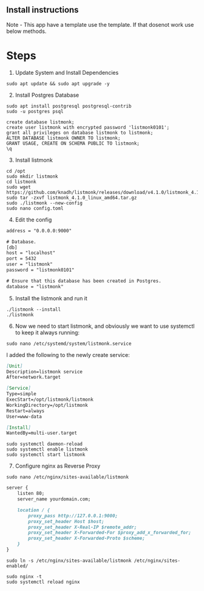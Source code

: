 ## Install instructions

Note - This app have a template use the template. If that dosenot work use below methods. 

# Steps
1. Update System and Install Dependencies

```console
sudo apt update && sudo apt upgrade -y
```
2. Install Postgres Database
```console
sudo apt install postgresql postgresql-contrib
sudo -u postgres psql
```

```console
create database listmonk;
create user listmonk with encrypted password 'listmonk0101';
grant all privileges on database listmonk to listmonk;
ALTER DATABASE listmonk OWNER TO listmonk;
GRANT USAGE, CREATE ON SCHEMA PUBLIC TO listmonk;
\q
```
3. Install listmonk
```console
cd /opt
sudo mkdir listmonk
cd listmonk
sudo wget https://github.com/knadh/listmonk/releases/download/v4.1.0/listmonk_4.1.0_linux_amd64.tar.gz
sudo tar -zxvf listmonk_4.1.0_linux_amd64.tar.gz
sudo ./listmonk --new-config
sudo nano config.toml
```
4. Edit the config
```htm
address = "0.0.0.0:9000"

# Database.
[db]
host = "localhost"
port = 5432
user = "listmonk"
password = "listmonk0101"

# Ensure that this database has been created in Postgres.
database = "listmonk"
```

5. Install the listmonk and run it
```console
./listmonk --install
./listmonk
```

6. Now we need to start listmonk, and obviously we want to use systemctl to keep it always running:

```console
sudo nano /etc/systemd/system/listmonk.service
```
I added the following to the newly create service:
```markdown
[Unit]
Description=listmonk service
After=network.target

[Service]
Type=simple
ExecStart=/opt/listmonk/listmonk
WorkingDirectory=/opt/listmonk
Restart=always
User=www-data

[Install]
WantedBy=multi-user.target
```

```console
sudo systemctl daemon-reload
sudo systemctl enable listmonk
sudo systemctl start listmonk
```
7. Configure nginx as Reverse Proxy
```console
sudo nano /etc/nginx/sites-available/listmonk
```
```markdown
server {
    listen 80;
    server_name yourdomain.com;

    location / {
        proxy_pass http://127.0.0.1:9000;
        proxy_set_header Host $host;
        proxy_set_header X-Real-IP $remote_addr;
        proxy_set_header X-Forwarded-For $proxy_add_x_forwarded_for;
        proxy_set_header X-Forwarded-Proto $scheme;
    }
}
```
```console
sudo ln -s /etc/nginx/sites-available/listmonk /etc/nginx/sites-enabled/
```

```console
sudo nginx -t
sudo systemctl reload nginx
```